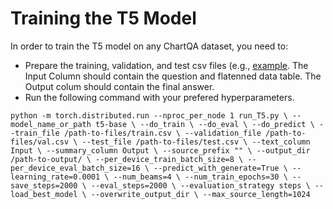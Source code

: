 
# Training the T5 Model

In order to train the T5 model on any ChartQA dataset, you need to: 
* Prepare the training, validation, and test csv files (e.g., [example](https://github.com/vis-nlp/ChartQA/blob/main/Figures%20and%20Examples/T5%20and%20VL-T5%20Input%20File%20Examples.csv). The Input Column should contain the question and flatenned data table. The Output colum should contain the final answer. 
* Run the following command with your prefered hyperparameters.

`
python -m torch.distributed.run --nproc_per_node 1 run_T5.py \
--model_name_or_path t5-base \
--do_train \
--do_eval \
--do_predict \
--train_file /path-to-files/train.csv \
--validation_file /path-to-files/val.csv \
--test_file /path-to-files/test.csv \
--text_column Input \
--summary_column Output \
--source_prefix "" \
--output_dir /path-to-output/ \
--per_device_train_batch_size=8 \
--per_device_eval_batch_size=16 \
--predict_with_generate=True \
--learning_rate=0.0001 \
--num_beams=4 \
--num_train_epochs=30 \
--save_steps=2000 \
--eval_steps=2000 \
--evaluation_strategy steps \
--load_best_model \
--overwrite_output_dir \
--max_source_length=1024
`
